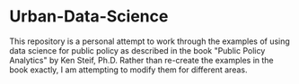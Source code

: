 # Urban-Data-Science

This repository is a personal attempt to work through the examples of using data science for public policy as described in the book "Public Policy Analytics" by Ken Steif, Ph.D. Rather than re-create the examples in the book exactly, I am attempting to modify them for different areas. 
